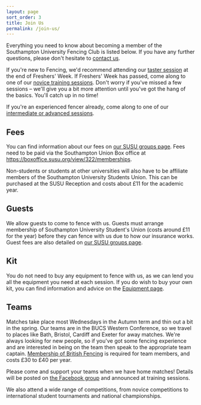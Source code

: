 ```yaml
---
layout: page
sort_order: 3
title: Join Us
permalink: /join-us/
---
```


Everything you need to know about becoming a member of the Southampton University Fencing Club is listed below. If you have any further questions, please don't hesitate to [contact us]({{site.baseurl}}/about/#contact-us).

If you're new to Fencing, we'd recommend attending our [taster session]({{site.baseur}}/training/#taster-sessions) at the end of Freshers' Week. If Freshers' Week has passed, come along to one of our [novice training sessions]({{site.baseurl}}/training/#novice-training). Don't worry if you've missed a few sessions – we'll give you a bit more attention until you've got the hang of the basics. You'll catch up in no time!

If you're an experienced fencer already, come along to one of our [intermediate or advanced sessions]({{site.baseur}}/training/#intermediate-and-advanced-sessions).

Fees
----

You can find information about our fees on [our SUSU groups page]({{site.links.susu_group}}). Fees need to be paid via the Southampton Union Box office at https://boxoffice.susu.org/view/322/memberships.


Non-students or students at other universities will also have to be affiliate members of the Southampton University Students Union. This can be purchased at the SUSU Reception and costs about £11 for the academic year.

Guests
------

We allow guests to come to fence with us. Guests must arrange membership of Southampton University Student's Union (costs around £11 for the year) before they can fence with us due to how our insurance works. Guest fees are also detailed on [our SUSU groups page]({{site.links.susu_group}}).

Kit
---

You do not need to buy any equipment to fence with us, as we can lend you all the equipment you need at each session. If you do wish to buy your own kit, you can find information and advice on the [Equipment page]({{site.baseurl}}/equipment/).

Teams
-----

Matches take place most Wednesdays in the Autumn term and thin out a bit in the spring. Our teams are in the BUCS Western Conference, so we travel to places like Bath, Bristol, Cardiff and Exeter for away matches. We're always looking for new people, so if you've got some fencing experience and are interested in being on the team then speak to the appropriate team captain. [Membership of British Fencing](http://britishfencing.com/membership/) is required for team members, and costs £30 to £40 per year.


Please come and support your teams when we have home matches! Details will be posted on [the Facebook group]({{site.links.facebook_group}}) and announced at training sessions.

We also attend a wide range of competitions, from novice competitions to international student tournaments and national championships.
